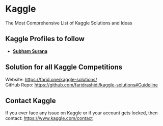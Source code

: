 # Kaggle

The Most Comprehensive List of Kaggle Solutions and Ideas

## Kaggle Profiles to follow

- [**Subham Surana**](https://www.kaggle.com/subhamjain)

## Solution for all Kaggle Competitions
Website: https://farid.one/kaggle-solutions/  
GitHub Repo: https://github.com/faridrashidi/kaggle-solutions#Guideline

## Contact Kaggle
If you ever face any issue on Kaggle or if your account gets locked, then contact: https://www.kaggle.com/contact
